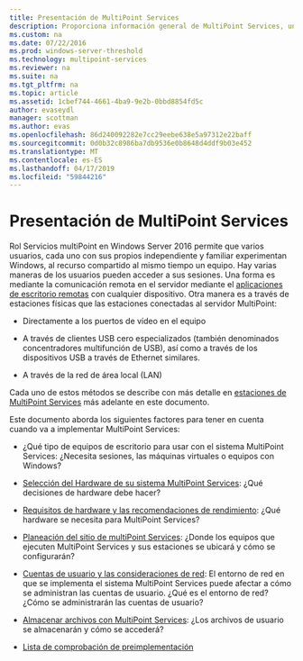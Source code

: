 ```yaml
---
title: Presentación de MultiPoint Services
description: Proporciona información general de MultiPoint Services, una forma para permitir que varios usuarios comparten un sistema
ms.custom: na
ms.date: 07/22/2016
ms.prod: windows-server-threshold
ms.technology: multipoint-services
ms.reviewer: na
ms.suite: na
ms.tgt_pltfrm: na
ms.topic: article
ms.assetid: 1cbef744-4661-4ba9-9e2b-0bbd8854fd5c
author: evaseydl
manager: scottman
ms.author: evas
ms.openlocfilehash: 86d240092282e7cc29eebe638e5a97312e22baff
ms.sourcegitcommit: 0d0b32c8986ba7db9536e0b8648d4ddf9b03e452
ms.translationtype: MT
ms.contentlocale: es-ES
ms.lasthandoff: 04/17/2019
ms.locfileid: "59844216"
---
```

# <a name="introducing-multipoint-services"></a>Presentación de MultiPoint Services
Rol Servicios multiPoint en Windows Server 2016 permite que varios usuarios, cada uno con sus propios independiente y familiar experimentan Windows, al recurso compartido al mismo tiempo un equipo. Hay varias maneras de los usuarios pueden acceder a sus sesiones. Una forma es mediante la comunicación remota en el servidor mediante el [aplicaciones de escritorio remotas](../remote-desktop-services/clients/remote-desktop-clients.md) con cualquier dispositivo. Otra manera es a través de estaciones físicas que las estaciones conectadas al servidor MultiPoint:  
  
-   Directamente a los puertos de vídeo en el equipo  
  
-   A través de clientes USB cero especializados (también denominados concentradores multifunción de USB), así como a través de los dispositivos USB a través de Ethernet similares.  
  
-   A través de la red de área local (LAN)  
  
Cada uno de estos métodos se describe con más detalle en [estaciones de MultiPoint Services](MultiPoint-services-Stations.md) más adelante en este documento.  
  
Este documento aborda los siguientes factores para tener en cuenta cuando va a implementar MultiPoint Services:  
  
-   ¿Qué tipo de equipos de escritorio para usar con el sistema MultiPoint Services: ¿Necesita sesiones, las máquinas virtuales o equipos con Windows?  
  
-   [Selección del Hardware de su sistema MultiPoint Services](Selecting-Hardware-for-Your-MultiPoint-services-System.md): ¿Qué decisiones de hardware debe hacer?  
  
-   [Requisitos de hardware y las recomendaciones de rendimiento](Hardware-Requirements-and-Performance-Recommendations.md): ¿Qué hardware se necesita para MultiPoint Services?  
  
-   [Planeación del sitio de multiPoint Services](MultiPoint-services-Site-Planning.md): ¿Donde los equipos que ejecuten MultiPoint Services y sus estaciones se ubicará y cómo se configurarán?  
  
-   [Cuentas de usuario y las consideraciones de red](Network-Considerations-and-User-Accounts.md): El entorno de red en que se implementa el sistema MultiPoint Services puede afectar a cómo se administran las cuentas de usuario. ¿Qué es el entorno de red? ¿Cómo se administrarán las cuentas de usuario?  
  
-   [Almacenar archivos con MultiPoint Services](Storing-Files-with-MultiPoint-services.md): ¿Los archivos de usuario se almacenarán y cómo se accederá?  
  
-   [Lista de comprobación de preimplementación](Predeployment-Checklist.md)  
